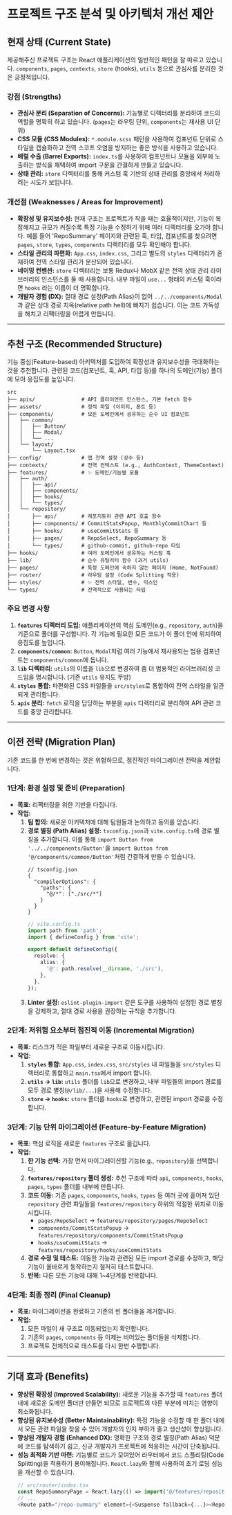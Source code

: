# 프로젝트 구조 분석 및 아키텍처 개선 제안

## 현재 상태 (Current State)

제공해주신 프로젝트 구조는 React 애플리케이션의 일반적인 패턴을 잘 따르고 있습니다. `components`, `pages`, `contexts`, `store` (hooks), `utils` 등으로 관심사를 분리한 것은 긍정적입니다.

### 강점 (Strengths)
- **관심사 분리 (Separation of Concerns):** 기능별로 디렉터리를 분리하여 코드의 역할을 명확히 하고 있습니다. (`pages`는 라우팅 단위, `components`는 재사용 UI 단위)
- **CSS 모듈 (CSS Modules):** `*.module.scss` 패턴을 사용하여 컴포넌트 단위로 스타일을 캡슐화하고 전역 스코프 오염을 방지하는 좋은 방식을 사용하고 있습니다.
- **배럴 수출 (Barrel Exports):** `index.ts`를 사용하여 컴포넌트나 모듈을 외부에 노출하는 방식을 채택하여 import 구문을 간결하게 만들고 있습니다.
- **상태 관리:** `store` 디렉터리를 통해 커스텀 훅 기반의 상태 관리를 중앙에서 처리하려는 시도가 보입니다.

### 개선점 (Weaknesses / Areas for Improvement)
- **확장성 및 유지보수성:** 현재 구조는 프로젝트가 작을 때는 효율적이지만, 기능이 복잡해지고 규모가 커질수록 특정 기능을 수정하기 위해 여러 디렉터리를 오가야 합니다. 예를 들어 'RepoSummary' 페이지와 관련된 훅, 타입, 컴포넌트를 찾으려면 `pages`, `store`, `types`, `components` 디렉터리를 모두 확인해야 합니다.
- **스타일 관리의 파편화:** `App.css`, `index.css`, 그리고 별도의 `styles` 디렉터리가 혼재하여 전역 스타일 관리가 분산되어 있습니다.
- **네이밍 컨벤션:** `store` 디렉터리는 보통 Redux나 MobX 같은 전역 상태 관리 라이브러리의 인스턴스를 둘 때 사용합니다. 내부 파일이 `use...` 형태의 커스텀 훅이라면 `hooks` 라는 이름이 더 명확합니다.
- **개발자 경험 (DX):** 절대 경로 설정(Path Alias)이 없어 `../../components/Modal`과 같은 상대 경로 지옥(relative path hell)에 빠지기 쉽습니다. 이는 코드 가독성을 해치고 리팩터링을 어렵게 만듭니다.

---

## 추천 구조 (Recommended Structure)

기능 중심(Feature-based) 아키텍처를 도입하여 확장성과 유지보수성을 극대화하는 것을 추천합니다. 관련된 코드(컴포넌트, 훅, API, 타입 등)를 하나의 도메인(기능) 폴더에 모아 응집도를 높입니다.

```
src
├── apis/               # API 클라이언트 인스턴스, 기본 fetch 함수
├── assets/             # 정적 파일 (이미지, 폰트 등)
├── components/         # 모든 도메인에서 공유하는 순수 UI 컴포넌트
│   ├── common/
│   │   ├── Button/
│   │   ├── Modal/
│   │   └── ...
│   └── layout/
│       └── Layout.tsx
├── config/             # 앱 전역 설정 (상수 등)
├── contexts/           # 전역 컨텍스트 (e.g., AuthContext, ThemeContext)
├── features/           # ✨ 도메인/기능별 모듈
│   ├── auth/
│   │   ├── api/
│   │   ├── components/
│   │   ├── hooks/
│   │   └── types/
│   └── repository/
│       ├── api/        # 레포지토리 관련 API 호출 함수
│       ├── components/ # CommitStatsPopup, MonthlyCommitChart 등
│       ├── hooks/      # useCommitStats 등
│       ├── pages/      # RepoSelect, RepoSummary 등
│       └── types/      # github-commit, github-repo 타입
├── hooks/              # 여러 도메인에서 공유하는 커스텀 훅
├── lib/                # 순수 유틸리티 함수 (과거 utils)
├── pages/              # 특정 도메인에 속하지 않는 페이지 (Home, NotFound)
├── router/             # 라우팅 설정 (Code Splitting 적용)
├── styles/             # ✨ 전역 스타일, 변수, 믹스인
└── types/              # 전역적으로 사용되는 타입
```

### 주요 변경 사항
1.  **`features` 디렉터리 도입:** 애플리케이션의 핵심 도메인(e.g., `repository`, `auth`)을 기준으로 폴더를 구성합니다. 각 기능에 필요한 모든 코드가 이 폴더 안에 위치하여 응집도를 높입니다.
2.  **`components/common`:** `Button`, `Modal`처럼 여러 기능에서 재사용되는 범용 컴포넌트는 `components/common`에 둡니다.
3.  **`lib` 디렉터리:** `utils`의 이름을 `lib`으로 변경하여 좀 더 범용적인 라이브러리성 코드임을 명시합니다. (기존 `utils` 유지도 무방)
4.  **`styles` 통합:** 파편화된 CSS 파일들을 `src/styles`로 통합하여 전역 스타일을 일관되게 관리합니다.
5.  **`apis` 분리:** `fetch` 로직을 담당하는 부분을 `apis` 디렉터리로 분리하여 API 관련 코드를 중앙 관리합니다.

---

## 이전 전략 (Migration Plan)

기존 코드를 한 번에 변경하는 것은 위험하므로, 점진적인 마이그레이션 전략을 제안합니다.

### 1단계: 환경 설정 및 준비 (Preparation)
- **목표:** 리팩터링을 위한 기반을 다집니다.
- **작업:**
    1.  **팀 합의:** 새로운 아키텍처에 대해 팀원들과 논의하고 동의를 얻습니다.
    2.  **경로 별칭 (Path Alias) 설정:** `tsconfig.json`과 `vite.config.ts`에 경로 별칭을 추가합니다. 이를 통해 `import Button from '../../components/Button'`을 `import Button from '@/components/common/Button'`처럼 간결하게 만들 수 있습니다.
        ```jsonc
        // tsconfig.json
        {
          "compilerOptions": {
            "paths": {
              "@/*": ["./src/*"]
            }
          }
        }
        ```
        ```typescript
        // vite.config.ts
        import path from 'path';
        import { defineConfig } from 'vite';

        export default defineConfig({
          resolve: {
            alias: {
              '@': path.resolve(__dirname, './src'),
            },
          },
        });
        ```
    3.  **Linter 설정:** `eslint-plugin-import` 같은 도구를 사용하여 설정된 경로 별칭을 강제하고, 절대 경로 사용을 권장하는 규칙을 추가합니다.

### 2단계: 저위험 요소부터 점진적 이동 (Incremental Migration)
- **목표:** 리스크가 적은 파일부터 새로운 구조로 이동시킵니다.
- **작업:**
    1.  **`styles` 통합:** `App.css`, `index.css`, `src/styles` 내 파일들을 `src/styles` 디렉터리로 통합하고 `main.tsx`에서 import 합니다.
    2.  **`utils` -> `lib`:** `utils` 폴더를 `lib`으로 변경하고, 내부 파일들의 import 경로를 모두 경로 별칭(`@/lib/...`)을 사용해 수정합니다.
    3.  **`store` -> `hooks`:** `store` 폴더를 `hooks`로 변경하고, 관련된 import 경로를 수정합니다.

### 3단계: 기능 단위 마이그레이션 (Feature-by-Feature Migration)
- **목표:** 핵심 로직을 새로운 `features` 구조로 옮깁니다.
- **작업:**
    1.  **한 기능 선택:** 가장 먼저 마이그레이션할 기능(e.g., `repository`)을 선택합니다.
    2.  **`features/repository` 폴더 생성:** 추천 구조에 따라 `api`, `components`, `hooks`, `pages`, `types` 폴더를 내부에 만듭니다.
    3.  **코드 이동:** 기존 `pages`, `components`, `hooks`, `types` 등 여러 곳에 흩어져 있던 `repository` 관련 파일들을 `features/repository` 하위의 적절한 위치로 이동시킵니다.
        - `pages/RepoSelect` -> `features/repository/pages/RepoSelect`
        - `components/CommitStatsPopup` -> `features/repository/components/CommitStatsPopup`
        - `hooks/useCommitStats` -> `features/repository/hooks/useCommitStats`
    4.  **경로 수정 및 테스트:** 이동한 기능과 관련된 모든 import 경로를 수정하고, 해당 기능이 올바르게 동작하는지 철저히 테스트합니다.
    5.  **반복:** 다른 모든 기능에 대해 1~4단계를 반복합니다.

### 4단계: 최종 정리 (Final Cleanup)
- **목표:** 마이그레이션을 완료하고 기존의 빈 폴더들을 제거합니다.
- **작업:**
    1.  모든 파일이 새 구조로 이동되었는지 확인합니다.
    2.  기존의 `pages`, `components` 등 이제는 비어있는 폴더들을 삭제합니다.
    3.  프로젝트 전체적으로 테스트를 다시 한번 수행합니다.

---

## 기대 효과 (Benefits)

- **향상된 확장성 (Improved Scalability):** 새로운 기능을 추가할 때 `features` 폴더 내에 새로운 도메인 폴더만 만들면 되므로 프로젝트의 다른 부분에 미치는 영향이 최소화됩니다.
- **향상된 유지보수성 (Better Maintainability):** 특정 기능을 수정할 때 한 폴더 내에서 모든 관련 파일을 찾을 수 있어 개발자의 인지 부하가 줄고 생산성이 향상됩니다.
- **향상된 개발자 경험 (Enhanced DX):** 명확한 구조와 경로 별칭(Path Alias) 덕분에 코드를 탐색하기 쉽고, 신규 개발자가 프로젝트에 적응하는 시간이 단축됩니다.
- **성능 최적화 기반 마련:** 기능별로 코드가 모여있어 라우터에서 코드 스플리팅(Code Splitting)을 적용하기 용이해집니다. `React.lazy`와 함께 사용하여 초기 로딩 성능을 개선할 수 있습니다.
    ```typescript
    // src/router/index.tsx
    const RepoSummaryPage = React.lazy(() => import('@/features/repository/pages/RepoSummary'));
    // ...
    <Route path="/repo-summary" element={<Suspense fallback={...}><RepoSummaryPage /></Suspense>} />
    ```
